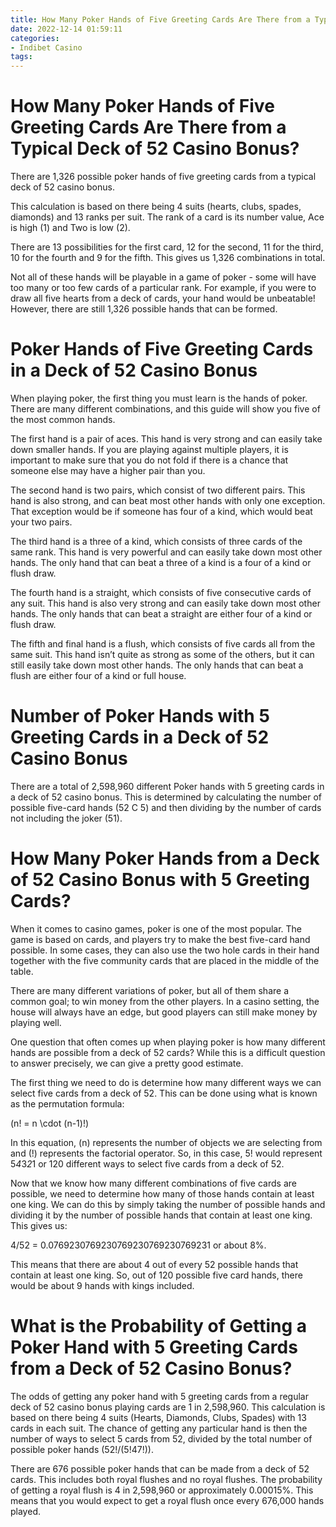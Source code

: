 ```yaml
---
title: How Many Poker Hands of Five Greeting Cards Are There from a Typical Deck of 52 Casino Bonus
date: 2022-12-14 01:59:11
categories:
- Indibet Casino
tags:
---
```



#  How Many Poker Hands of Five Greeting Cards Are There from a Typical Deck of 52 Casino Bonus?

There are 1,326 possible poker hands of five greeting cards from a typical deck of 52 casino bonus.

This calculation is based on there being 4 suits (hearts, clubs, spades, diamonds) and 13 ranks per suit. The rank of a card is its number value, Ace is high (1) and Two is low (2).

There are 13 possibilities for the first card, 12 for the second, 11 for the third, 10 for the fourth and 9 for the fifth. This gives us 1,326 combinations in total.

Not all of these hands will be playable in a game of poker - some will have too many or too few cards of a particular rank. For example, if you were to draw all five hearts from a deck of cards, your hand would be unbeatable! However, there are still 1,326 possible hands that can be formed.

#  Poker Hands of Five Greeting Cards in a Deck of 52 Casino Bonus

When playing poker, the first thing you must learn is the hands of poker. There are many different combinations, and this guide will show you five of the most common hands.

The first hand is a pair of aces. This hand is very strong and can easily take down smaller hands. If you are playing against multiple players, it is important to make sure that you do not fold if there is a chance that someone else may have a higher pair than you.

The second hand is two pairs, which consist of two different pairs. This hand is also strong, and can beat most other hands with only one exception. That exception would be if someone has four of a kind, which would beat your two pairs.

The third hand is a three of a kind, which consists of three cards of the same rank. This hand is very powerful and can easily take down most other hands. The only hand that can beat a three of a kind is a four of a kind or flush draw.

The fourth hand is a straight, which consists of five consecutive cards of any suit. This hand is also very strong and can easily take down most other hands. The only hands that can beat a straight are either four of a kind or flush draw.

The fifth and final hand is a flush, which consists of five cards all from the same suit. This hand isn’t quite as strong as some of the others, but it can still easily take down most other hands. The only hands that can beat a flush are either four of a kind or full house.

#  Number of Poker Hands with 5 Greeting Cards in a Deck of 52 Casino Bonus 

There are a total of 2,598,960 different Poker hands with 5 greeting cards in a deck of 52 casino bonus. This is determined by calculating the number of possible five-card hands (52 C 5) and then dividing by the number of cards not including the joker (51).

#  How Many Poker Hands from a Deck of 52 Casino Bonus with 5 Greeting Cards?

When it comes to casino games, poker is one of the most popular. The game is based on cards, and players try to make the best five-card hand possible. In some cases, they can also use the two hole cards in their hand together with the five community cards that are placed in the middle of the table.

There are many different variations of poker, but all of them share a common goal; to win money from the other players. In a casino setting, the house will always have an edge, but good players can still make money by playing well.

One question that often comes up when playing poker is how many different hands are possible from a deck of 52 cards? While this is a difficult question to answer precisely, we can give a pretty good estimate.

The first thing we need to do is determine how many different ways we can select five cards from a deck of 52. This can be done using what is known as the permutation formula:

\(n! = n \cdot (n-1)!\)

In this equation, \(n\) represents the number of objects we are selecting from and \(!\) represents the factorial operator. So, in this case, 5! would represent 5*4*3*2*1 or 120 different ways to select five cards from a deck of 52.

Now that we know how many different combinations of five cards are possible, we need to determine how many of those hands contain at least one king. We can do this by simply taking the number of possible hands and dividing it by the number of possible hands that contain at least one king. This gives us:


4/52 = 0.0769230769230769230769230769231 or about 8%.

This means that there are about 4 out of every 52 possible hands that contain at least one king. So, out of 120 possible five card hands, there would be about 9 hands with kings included.

#  What is the Probability of Getting a Poker Hand with 5 Greeting Cards from a Deck of 52 Casino Bonus?

The odds of getting any poker hand with 5 greeting cards from a regular deck of 52 casino bonus playing cards are 1 in 2,598,960. This calculation is based on there being 4 suits (Hearts, Diamonds, Clubs, Spades) with 13 cards in each suit. The chance of getting any particular hand is then the number of ways to select 5 cards from 52, divided by the total number of possible poker hands (52!/(5!47!)).

There are 676 possible poker hands that can be made from a deck of 52 cards. This includes both royal flushes and no royal flushes. The probability of getting a royal flush is 4 in 2,598,960 or approximately 0.00015%. This means that you would expect to get a royal flush once every 676,000 hands played.